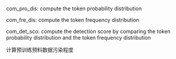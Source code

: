 com_pro_dis: compute the token probability distribution

com_fre_dis: compute the token frequency distribution

com_det_sco: compute the detection score by comparing the token probability distribution and the token frequency distribution

计算预训练预料数据污染程度
